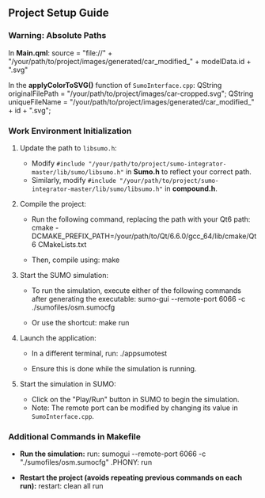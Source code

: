 ## Project Setup Guide

### Warning: Absolute Paths

In **Main.qml**:
source = "file://" + "/your/path/to/project/images/generated/car_modified_" + modelData.id + ".svg"

In the **applyColorToSVG()** function of `SumoInterface.cpp`:
QString originalFilePath = "/your/path/to/project/images/car-cropped.svg";
QString uniqueFileName = "/your/path/to/project/images/generated/car_modified_" + id + ".svg";

### Work Environment Initialization

1. Update the path to `libsumo.h`:
   - Modify `#include "/your/path/to/project/sumo-integrator-master/lib/sumo/libsumo.h"` in **Sumo.h** to reflect your correct path.
   - Similarly, modify `#include "/your/path/to/project/sumo-integrator-master/lib/sumo/libsumo.h"` in **compound.h**.

2. Compile the project:
   - Run the following command, replacing the path with your Qt6 path:
   cmake -DCMAKE_PREFIX_PATH=/your/path/to/Qt/6.6.0/gcc_64/lib/cmake/Qt6 CMakeLists.txt

   - Then, compile using:
   make

3. Start the SUMO simulation:
   - To run the simulation, execute either of the following commands after generating the executable:
   sumo-gui --remote-port 6066 -c ./sumofiles/osm.sumocfg

   - Or use the shortcut:
   make run

4. Launch the application:
   - In a different terminal, run:
   ./appsumotest

   - Ensure this is done while the simulation is running.

5. Start the simulation in SUMO:
   - Click on the "Play/Run" button in SUMO to begin the simulation.
   - Note: The remote port can be modified by changing its value in `SumoInterface.cpp`.

### Additional Commands in Makefile

- **Run the simulation:**
run:
	sumogui --remote-port 6066 -c "./sumofiles/osm.sumocfg"
.PHONY: run

- **Restart the project (avoids repeating previous commands on each run):**
restart: clean all run
